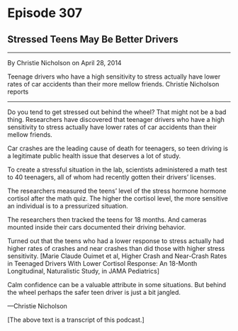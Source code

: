 # Episode 307

## Stressed Teens May Be Better Drivers

---

By Christie Nicholson on April 28, 2014

Teenage drivers who have a high sensitivity to stress actually have lower rates of car accidents than their more mellow friends. Christie Nicholson reports

---

Do you tend to get stressed out behind the wheel? That might not be a bad thing. Researchers have discovered that teenager drivers who have a high sensitivity to stress actually have lower rates of car accidents than their mellow friends.

Car crashes are the leading cause of death for teenagers, so teen driving is a legitimate public health issue that deserves a lot of study.

To create a stressful situation in the lab, scientists administered a math test to 40 teenagers, all of whom had recently gotten their drivers’ licenses.

The researchers measured the teens’ level of the stress hormone hormone cortisol after the math quiz. The higher the cortisol level, the more sensitive an individual is to a pressurized situation.

The researchers then tracked the teens for 18 months. And cameras mounted inside their cars documented their driving behavior.

Turned out that the teens who had a lower response to stress actually had higher rates of crashes and near crashes than did those with higher stress sensitivity. [Marie Claude Ouimet et al, Higher Crash and Near-Crash Rates in Teenaged Drivers With Lower Cortisol Response: An 18-Month Longitudinal, Naturalistic Study, in JAMA Pediatrics]

Calm confidence can be a valuable attribute in some situations. But behind the wheel perhaps the safer teen driver is just a bit jangled.

—Christie Nicholson

[The above text is a transcript of this podcast.]

